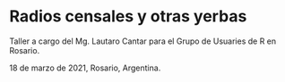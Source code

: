 # Radios censales y otras yerbas

Taller a cargo del Mg. Lautaro Cantar para el Grupo de Usuaries de R en Rosario.

18 de marzo de 2021, Rosario, Argentina.
